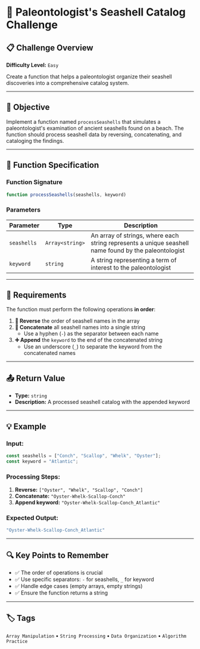 # 🐚 Paleontologist's Seashell Catalog Challenge

## 📋 Challenge Overview

**Difficulty Level:** `Easy`

Create a function that helps a paleontologist organize their seashell discoveries into a comprehensive catalog system.

---

## 🎯 Objective

Implement a function named `processSeashells` that simulates a paleontologist's examination of ancient seashells found on a beach. The function should process seashell data by reversing, concatenating, and cataloging the findings.

---

## 🔧 Function Specification

### Function Signature
```javascript
function processSeashells(seashells, keyword)
```

### Parameters

| Parameter | Type | Description |
|-----------|------|-------------|
| `seashells` | `Array<string>` | An array of strings, where each string represents a unique seashell name found by the paleontologist |
| `keyword` | `string` | A string representing a term of interest to the paleontologist |

---

## 📝 Requirements

The function must perform the following operations **in order**:

1. **🔄 Reverse** the order of seashell names in the array
2. **🔗 Concatenate** all seashell names into a single string
   - Use a hyphen (`-`) as the separator between each name
3. **➕ Append** the `keyword` to the end of the concatenated string
   - Use an underscore (`_`) to separate the keyword from the concatenated names

---

## 📤 Return Value

- **Type:** `string`
- **Description:** A processed seashell catalog with the appended keyword

---

## 💡 Example

### Input:
```javascript
const seashells = ["Conch", "Scallop", "Whelk", "Oyster"];
const keyword = "Atlantic";
```

### Processing Steps:
1. **Reverse:** `["Oyster", "Whelk", "Scallop", "Conch"]`
2. **Concatenate:** `"Oyster-Whelk-Scallop-Conch"`
3. **Append keyword:** `"Oyster-Whelk-Scallop-Conch_Atlantic"`

### Expected Output:
```javascript
"Oyster-Whelk-Scallop-Conch_Atlantic"
```

---

## 🔍 Key Points to Remember

- ✅ The order of operations is crucial
- ✅ Use specific separators: `-` for seashells, `_` for keyword
- ✅ Handle edge cases (empty arrays, empty strings)
- ✅ Ensure the function returns a string

---

## 🏷️ Tags

`Array Manipulation` • `String Processing` • `Data Organization` • `Algorithm Practice`
